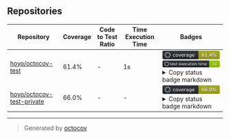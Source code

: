 ## Repositories

| Repository | Coverage | Code to Test Ratio | Time Execution Time | Badges |
| --- | --- | --- | --- | --- |
| [hoyo/octocov-test](https://github.com/hoyo/octocov-test) | 61.4% | - | 1s | ![hoyo/octocov-test](https://raw.githubusercontent.com/hoyo/octocov-test-central/main/badges/hoyo/octocov-test/coverage.svg) ![hoyo/octocov-test](https://raw.githubusercontent.com/hoyo/octocov-test-central/main/badges/hoyo/octocov-test/time.svg) <details><summary>Copy status badge markdown</summary>```![Coverage](https://raw.githubusercontent.com/hoyo/octocov-test-central/main/badges/hoyo/octocov-test/coverage.svg)```<br>```![Test Execution Time](https://raw.githubusercontent.com/hoyo/octocov-test-central/main/badges/hoyo/octocov-test/time.svg)```</details> |
| [hoyo/octocov-test-private](https://github.com/hoyo/octocov-test-private) | 66.0% | - | - | ![hoyo/octocov-test-private](https://raw.githubusercontent.com/hoyo/octocov-test-central/main/badges/hoyo/octocov-test-private/coverage.svg) <details><summary>Copy status badge markdown</summary>```![Coverage](https://raw.githubusercontent.com/hoyo/octocov-test-central/main/badges/hoyo/octocov-test-private/coverage.svg)```</details> |

---

> Generated by [octocov](https://github.com/k1LoW/octocov)
